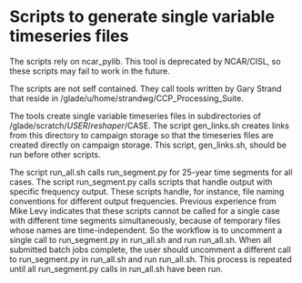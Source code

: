 # Scripts to generate single variable timeseries files

The scripts rely on ncar_pylib. This tool is deprecated by NCAR/CISL,
so these scripts may fail to work in the future.

The scripts are not self contained. They call tools written by Gary
Strand that reside in /glade/u/home/strandwg/CCP_Processing_Suite.

The tools create single variable timeseries files in subdirectories of
/glade/scratch/$USER/reshaper/$CASE. The script gen_links.sh creates
links from this directory to campaign storage so that the timeseries
files are created directly on campaign storage. This script, gen_links.sh,
should be run before other scripts.

The script run_all.sh calls run_segment.py for 25-year time segments for
all cases. The script run_segment.py calls scripts that handle output
with specific frequency output. These scripts handle, for instance, file
naming conventions for different output frequencies. Previous experience
from Mike Levy indicates that these scripts cannot be called for a single
case with different time segments simultaneously, because of temporary
files whose names are time-independent. So the workflow is to uncomment
a single call to run_segment.py in run_all.sh and run run_all.sh. When
all submitted batch jobs complete, the user should uncomment a different
call to run_segment.py in run_all.sh and run run_all.sh. This process
is repeated until all run_segment.py calls in run_all.sh have been run.
